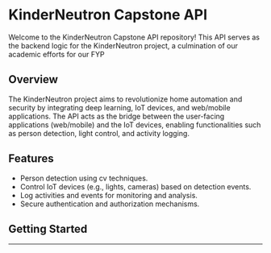 # KinderNeutron Capstone API

Welcome to the KinderNeutron Capstone API repository! This API serves as the backend logic for the KinderNeutron project, a culmination of our academic efforts for our FYP
## Overview

The KinderNeutron project aims to revolutionize home automation and security by integrating deep learning, IoT devices, and web/mobile applications. The API acts as the bridge between the user-facing applications (web/mobile) and the IoT devices, enabling functionalities such as person detection, light control, and activity logging.

## Features

- Person detection using cv techniques.
- Control IoT devices (e.g., lights, cameras) based on detection events.
- Log activities and events for monitoring and analysis.
- Secure authentication and authorization mechanisms.


## Getting Started


---
